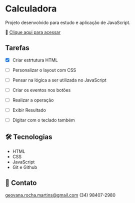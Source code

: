# Calculadora

Projeto desenvolvido para estudo e aplicação de JavaScript.

🔗 [Clique aqui para acessar](https://geovanarochamp.github.io/calculadora/)

## Tarefas

- [X] Criar estrtutura HTML
- [ ] Personalizar o layout com CSS
- [ ] Pensar na lógica a ser utilizada no JavaScript
- [ ] Criar os eventos nos botões
- [ ] Realizar a operação
- [ ] Exibir Resultado
- [ ] Digitar com o teclado também


## 🛠️ Tecnologias

- HTML
- CSS
- JavaScript
- Git e Github

## 📲 Contato

geovana.rocha.martins@gmail.com
(34) 98407-2980